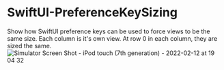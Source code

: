 # SwiftUI-PreferenceKeySizing
Show how SwiftUI preference keys can be used to force views to be the same size. Each column is it's own view. At row 0 in each column, they are sized the same.
![Simulator Screen Shot - iPod touch (7th generation) - 2022-02-12 at 19 04 32](https://user-images.githubusercontent.com/26397388/153735141-a539f0db-b067-400e-a671-4e6fff1314b4.png)
